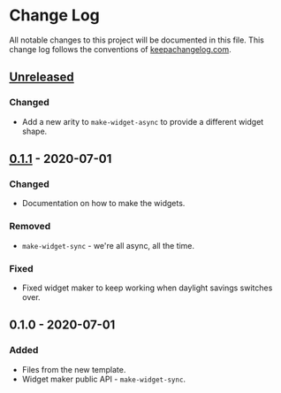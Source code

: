 # Change Log
All notable changes to this project will be documented in this file. This change log follows the conventions of [keepachangelog.com](http://keepachangelog.com/).

## [Unreleased]
### Changed
- Add a new arity to `make-widget-async` to provide a different widget shape.

## [0.1.1] - 2020-07-01
### Changed
- Documentation on how to make the widgets.

### Removed
- `make-widget-sync` - we're all async, all the time.

### Fixed
- Fixed widget maker to keep working when daylight savings switches over.

## 0.1.0 - 2020-07-01
### Added
- Files from the new template.
- Widget maker public API - `make-widget-sync`.

[Unreleased]: https://github.com/your-name/db/compare/0.1.1...HEAD
[0.1.1]: https://github.com/your-name/db/compare/0.1.0...0.1.1
